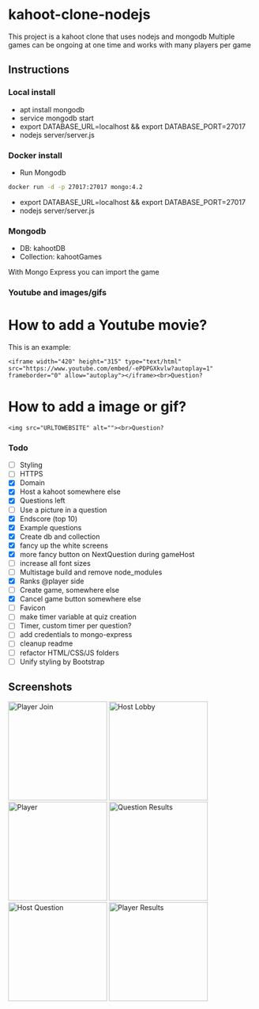 # kahoot-clone-nodejs

This project is a kahoot clone that uses nodejs and mongodb
Multiple games can be ongoing at one time and works with many players per game

## Instructions

### Local install

- apt install mongodb
- service mongodb start
- export DATABASE_URL=localhost && export DATABASE_PORT=27017
- nodejs server/server.js

### Docker install

- Run Mongodb
```bash
docker run -d -p 27017:27017 mongo:4.2
```
- export DATABASE_URL=localhost && export DATABASE_PORT=27017
- nodejs server/server.js

### Mongodb

- DB: kahootDB
- Collection: kahootGames

With Mongo Express you can import the game

### Youtube and images/gifs

# How to add a Youtube movie?

This is an example:

```
<iframe width="420" height="315" type="text/html" src="https://www.youtube.com/embed/-ePDPGXkvlw?autoplay=1" frameborder="0" allow="autoplay"></iframe><br>Question?
```

# How to add a image or gif?

```
<img src="URLTOWEBSITE" alt=""><br>Question?
```

### Todo

- [ ] Styling
- [ ] HTTPS
- [x] Domain
- [x] Host a kahoot somewhere else
- [x] Questions left
- [ ] Use a picture in a question
- [x] Endscore (top 10)
- [x] Example questions
- [x] Create db and collection
- [x] fancy up the white screens
- [x] more fancy button on NextQuestion during gameHost
- [ ] increase all font sizes
- [ ] Multistage build and remove node_modules
- [x] Ranks @player side
- [ ] Create game, somewhere else
- [x] Cancel game button somewhere else
- [ ] Favicon
- [ ] make timer variable at quiz creation
- [ ] Timer, custom timer per question?
- [ ] add credentials to mongo-express
- [ ] cleanup readme
- [ ] refactor HTML/CSS/JS folders
- [ ] Unify styling by Bootstrap

## Screenshots

<img src="Screenshots/join.png" height="200" width="auto" alt="Player Join"/>
<img src="Screenshots/hostJoin.png" height="200" width="auto" alt="Host Lobby"/>
<img src="Screenshots/player.png" height="200" width="auto" alt="Player"/>
<img src="Screenshots/questionResults.png" height="200" width="auto" alt="Question Results"/>
<img src="Screenshots/hostQuestion.png" height="200" width="auto" alt="Host Question"/>
<img src="Screenshots/incorrect.png" height="200" width="auto" alt="Player Results"/>

